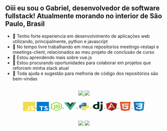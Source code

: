 ## Oiii eu sou o Gabriel, desenvolvedor de software fullstack! Atualmente morando no interior de São Paulo, Brasil
- 💪 Tenho forte esperiencia em desenvolvimento de aplicações web utilizando, principalmente, python e javascript
- 🔭 No tempo livre trabalhando em meus repositorios meetings-restapi e meetings-client, relacionados ao meu projeto de conclusão de curso
- 🌱 Estou aprendendo mais sobre vue.js
- 👯 Estou procurando oportunidades para colaborar em projetos que reforcem minha stack atual
- 🤔 Toda ajuda e sugestão para melhoria de código dos repositórios são bem-vindas

 ##

<div align="center">
  <a href="https://github.com/gmdiniz">
  <img height="180em" src="https://github-readme-stats.vercel.app/api?username=gmdiniz&show_icons=true&theme=codeSTACKr&include_all_commits=true&count_private=false"/>
  <img height="180em" src="https://github-readme-stats.vercel.app/api/top-langs/?username=gmdiniz&layout=compact&langs_count=7&theme=codeSTACKr"/>
</div>

<div align="center" style="display: inline_block"><br>
  <img align="center" alt="gmdiniz-Js" height="30" width="40" src="https://raw.githubusercontent.com/devicons/devicon/master/icons/javascript/javascript-plain.svg">

  <img align="center" alt="gmdiniz-Js" height="30" width="40" src="https://raw.githubusercontent.com/devicons/devicon/master/icons/typescript/typescript-plain.svg">

  <img align="center" alt="gmdiniz-Js" height="30" width="40" src="https://raw.githubusercontent.com/devicons/devicon/master/icons/nodejs/nodejs-plain.svg">

  <img align="center" alt="gmdiniz-vue" height="30" width="40" src="https://raw.githubusercontent.com/devicons/devicon/master/icons/vuejs/vuejs-original.svg">
  
  <img align="center" alt="gmdiniz-Python" height="30" width="40" src="https://raw.githubusercontent.com/devicons/devicon/master/icons/python/python-original.svg">

  <img align="center" alt="gmdiniz-CSS" height="30" width="40" src="https://raw.githubusercontent.com/devicons/devicon/master/icons/django/django-plain.svg">
  
  <img align="center" alt="gmdiniz-vue" height="30" width="40" src="https://raw.githubusercontent.com/devicons/devicon/master/icons/angularjs/angularjs-original.svg">
  
  <img align="center" alt="gmdiniz-HTML" height="30" width="40" src="https://raw.githubusercontent.com/devicons/devicon/master/icons/html5/html5-original.svg">
  
  <img align="center" alt="gmdiniz-CSS" height="30" width="40" src="https://raw.githubusercontent.com/devicons/devicon/master/icons/css3/css3-original.svg">
</div>
  
  ##
  
<div align="center">   
  <a href="mailto:gabrieldinizmota@hotmail.com"><img src="https://img.shields.io/badge/Gmail-D14836?style=for-the-badge&logo=gmail&logoColor=white" target="_blank"></a>
  <a href="https://www.linkedin.com/in/gmdiniz/" target="_blank"><img src="https://img.shields.io/badge/-LinkedIn-%230077B5?style=for-the-badge&logo=linkedin&logoColor=white" target="_blank"></a> 
</div>
